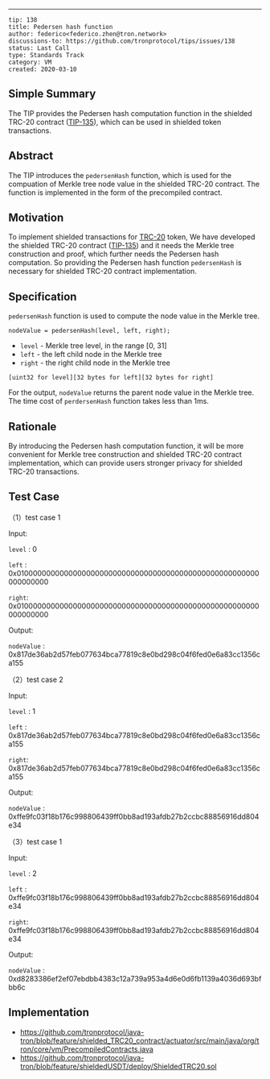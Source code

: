 ---
```
tip: 138 
title: Pedersen hash function 
author: federico<federico.zhen@tron.network>
discussions-to: https://github.com/tronprotocol/tips/issues/138
status: Last Call
type: Standards Track
category: VM
created: 2020-03-10
```

## Simple Summary 

The TIP provides the Pedersen hash computation function in the shielded TRC-20 contract ([TIP-135](https://github.com/tronprotocol/tips/blob/master/tip-135.md)), which can be used in shielded token transactions.

## Abstract 

The TIP introduces the `pedersenHash` function, which is used for the compuation of Merkle tree node value in the shielded TRC-20 contract. The function is implemented in the form of the precompiled contract.

## Motivation 

To implement shielded transactions for [TRC-20](https://github.com/tronprotocol/TIPs/blob/master/tip-20.md) token,  We have developed the shielded TRC-20 contract ([TIP-135](https://github.com/tronprotocol/tips/blob/master/tip-135.md)) and  it needs the Merkle tree construction and proof, which further needs the Pedersen hash computation. So providing the Pedersen hash function `pedersenHash` is necessary for shielded TRC-20 contract implementation.

## Specification

`pedersenHash` function is used to compute the node value in the  Merkle tree.

```
nodeValue = pedersenHash(level, left, right);
```

* `level` - Merkle tree level, in the range [0, 31]
* `left` - the left child node in the Merkle tree
* `right` - the right child node in the Merkle tree

```
[uint32 for level][32 bytes for left][32 bytes for right]
```

 For the output, `nodeValue` returns the parent node value in the Merkle tree. The time cost of `perdersenHash` function takes less than 1ms.

## Rationale

By introducing the Pedersen hash computation function, it will be more convenient for Merkle tree construction and  shielded TRC-20 contract implementation, which can provide users stronger privacy for shielded TRC-20 transactions.

## Test Case

（1）test case 1

Input:

`level` : 0

`left` : 0x0100000000000000000000000000000000000000000000000000000000000000

`right`: 0x0100000000000000000000000000000000000000000000000000000000000000

Output:

`nodeValue` : 0x817de36ab2d57feb077634bca77819c8e0bd298c04f6fed0e6a83cc1356ca155

（2）test case 2

Input:

`level` : 1

`left` : 0x817de36ab2d57feb077634bca77819c8e0bd298c04f6fed0e6a83cc1356ca155

`right`: 0x817de36ab2d57feb077634bca77819c8e0bd298c04f6fed0e6a83cc1356ca155

Output:

`nodeValue` : 0xffe9fc03f18b176c998806439ff0bb8ad193afdb27b2ccbc88856916dd804e34

（3）test case 1

Input:

`level` : 2

`left` : 0xffe9fc03f18b176c998806439ff0bb8ad193afdb27b2ccbc88856916dd804e34

`right`: 0xffe9fc03f18b176c998806439ff0bb8ad193afdb27b2ccbc88856916dd804e34

Output:

`nodeValue` : 0xd8283386ef2ef07ebdbb4383c12a739a953a4d6e0d6fb1139a4036d693bfbb6c

## Implementation 
* https://github.com/tronprotocol/java-tron/blob/feature/shielded_TRC20_contract/actuator/src/main/java/org/tron/core/vm/PrecompiledContracts.java
* https://github.com/tronprotocol/java-tron/blob/feature/shieldedUSDT/deploy/ShieldedTRC20.sol



